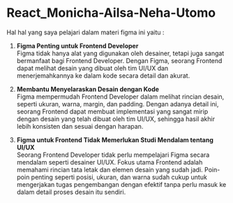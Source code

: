 # React_Monicha-Ailsa-Neha-Utomo

Hal hal yang saya pelajari dalam materi figma ini yaitu : 

1. **Figma Penting untuk Frontend Developer**  
   Figma tidak hanya alat yang digunakan oleh desainer, tetapi juga sangat bermanfaat bagi Frontend Developer. Dengan Figma, seorang Frontend dapat melihat desain yang dibuat oleh tim UI/UX dan menerjemahkannya ke dalam kode secara detail dan akurat.

2. **Membantu Menyelaraskan Desain dengan Kode**  
   Figma mempermudah Frontend Developer dalam melihat rincian desain, seperti ukuran, warna, margin, dan padding. Dengan adanya detail ini, seorang Frontend dapat membuat implementasi yang sangat mirip dengan desain yang telah dibuat oleh tim UI/UX, sehingga hasil akhir lebih konsisten dan sesuai dengan harapan.

3. **Figma untuk Frontend Tidak Memerlukan Studi Mendalam tentang UI/UX**  
   Seorang Frontend Developer tidak perlu mempelajari Figma secara mendalam seperti desainer UI/UX. Fokus utama Frontend adalah memahami rincian tata letak dan elemen desain yang sudah jadi. Poin-poin penting seperti posisi, ukuran, dan warna sudah cukup untuk mengerjakan tugas pengembangan dengan efektif tanpa perlu masuk ke dalam detail proses desain itu sendiri.
